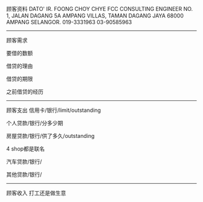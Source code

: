 顾客资料
DATO' IR. FOONG CHOY CHYE FCC CONSULTING ENGINEER NO. 1, JALAN DAGANG 5A AMPANG VILLAS, TAMAN DAGANG JAYA 68000 AMPANG SELANGOR. 019-3331963 03-90585963


-----------------
顾客需求


要借的数额

借贷的理由

借贷的期限

之前借贷的经历


--------------
顾客支出
信用卡/银行/limit/outstanding


个人贷款/银行/分多少期

房屋贷款/银行/供了多久/outstanding


4 shop都是联名

汽车贷款/银行/


其他贷款/银行/

-----------
顾客收入
打工还是做生意

